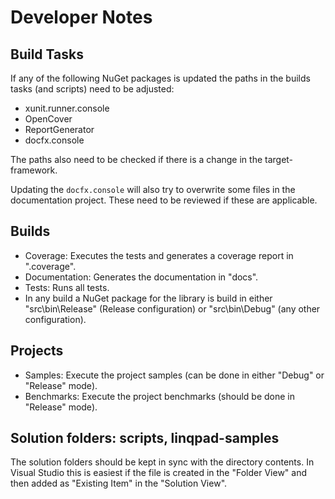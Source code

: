 # Developer Notes

## Build Tasks

If any of the following NuGet packages is updated the paths in the builds tasks (and scripts) need 
to be adjusted:

- xunit.runner.console
- OpenCover
- ReportGenerator
- docfx.console

The paths also need to be checked if there is a change in the target-framework.

Updating the ``docfx.console`` will also try to overwrite some files in the documentation project.
These need to be reviewed if these are applicable.

## Builds

- Coverage: Executes the tests and generates a coverage report in ".coverage".
- Documentation: Generates the documentation in "docs".
- Tests: Runs all tests.
- In any build a NuGet package for the library is build in either "src\bin\Release" 
  (Release configuration) or "src\bin\Debug" (any other configuration).

## Projects

- Samples: Execute the project samples (can be done in either "Debug" or "Release" mode).
- Benchmarks: Execute the project benchmarks (should be done in "Release" mode).

## Solution folders: scripts, linqpad-samples

The solution folders should be kept in sync with the directory contents. In Visual Studio this is
easiest if the file is created in the "Folder View" and then added as "Existing Item" in the
"Solution View".
